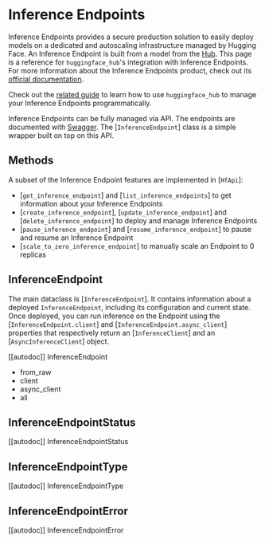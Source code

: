 # Inference Endpoints

Inference Endpoints provides a secure production solution to easily deploy models on a dedicated and autoscaling infrastructure managed by Hugging Face. An Inference Endpoint is built from a model from the [Hub](https://hf-mirror.com/models). This page is a reference for `huggingface_hub`'s integration with Inference Endpoints. For more information about the Inference Endpoints product, check out its [official documentation](https://hf-mirror.com/docs/inference-endpoints/index).

<Tip>

Check out the [related guide](../guides/inference_endpoints) to learn how to use `huggingface_hub` to manage your Inference Endpoints programmatically.

</Tip>

Inference Endpoints can be fully managed via API. The endpoints are documented with [Swagger](https://api.endpoints.huggingface.cloud/). The [`InferenceEndpoint`] class is a simple wrapper built on top on this API.

## Methods

A subset of the Inference Endpoint features are implemented in [`HfApi`]:

- [`get_inference_endpoint`] and [`list_inference_endpoints`] to get information about your Inference Endpoints
- [`create_inference_endpoint`], [`update_inference_endpoint`] and [`delete_inference_endpoint`] to deploy and manage Inference Endpoints
- [`pause_inference_endpoint`] and [`resume_inference_endpoint`] to pause and resume an Inference Endpoint
- [`scale_to_zero_inference_endpoint`] to manually scale an Endpoint to 0 replicas

## InferenceEndpoint

The main dataclass is [`InferenceEndpoint`]. It contains information about a deployed `InferenceEndpoint`, including its configuration and current state. Once deployed, you can run inference on the Endpoint using the  [`InferenceEndpoint.client`] and [`InferenceEndpoint.async_client`] properties that respectively return an [`InferenceClient`] and an [`AsyncInferenceClient`] object.

[[autodoc]] InferenceEndpoint
  - from_raw
  - client
  - async_client
  - all

## InferenceEndpointStatus

[[autodoc]] InferenceEndpointStatus

## InferenceEndpointType

[[autodoc]] InferenceEndpointType

## InferenceEndpointError

[[autodoc]] InferenceEndpointError
